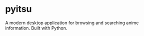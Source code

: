 # pyitsu
A modern desktop application for browsing and searching anime information. Built with Python.

